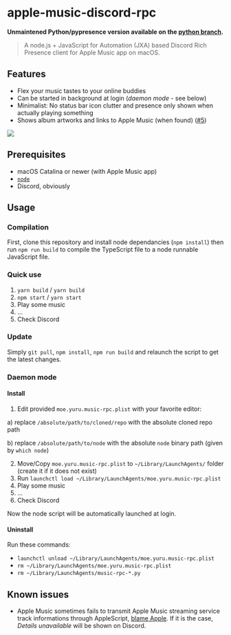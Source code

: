 # apple-music-discord-rpc

**Unmaintened Python/pypresence version available on the [python branch](https://github.com/NextFire/apple-music-discord-rpc/tree/python).**

> A node.js + JavaScript for Automation (JXA) based Discord Rich Presence client for Apple Music app on macOS.

## Features

- Flex your music tastes to your online buddies
- Can be started in background at login (_daemon mode_ - see below)
- Minimalist: No status bar icon clutter and presence only shown when actually playing something
- Shows album artworks and links to Apple Music (when found) ([#5](https://github.com/NextFire/apple-music-discord-rpc/pull/5))

![](https://media.discordapp.net/attachments/527570331863613440/925854616560742491/collage.png)

## Prerequisites

- macOS Catalina or newer (with Apple Music app)
- [`node`](https://nodejs.dev)
- Discord, obviously

## Usage

### Compilation

First, clone this repository and install node dependancies (`npm install`) then run `npm run build` to compile the TypeScript file to a node runnable JavaScript file.

### Quick use

1. `yarn build` / `yarn build`
2. `npm start` / `yarn start`
3. Play some music
4. ...
5. Check Discord

### Update

Simply `git pull`, `npm install`, `npm run build` and relaunch the script to get the latest changes.

### Daemon mode

#### Install

1. Edit provided `moe.yuru.music-rpc.plist` with your favorite editor:

a) replace `/absolute/path/to/cloned/repo` with the absolute cloned repo path

b) replace `/absolute/path/to/node` with the absolute `node` binary path (given by `which node`)

2. Move/Copy `moe.yuru.music-rpc.plist` to `~/Library/LaunchAgents/` folder (create it if it does not exist)
3. Run `launchctl load ~/Library/LaunchAgents/moe.yuru.music-rpc.plist`
4. Play some music
5. ...
6. Check Discord

Now the node script will be automatically launched at login.

#### Uninstall

Run these commands:

- `launchctl unload ~/Library/LaunchAgents/moe.yuru.music-rpc.plist`
- `rm ~/Library/LaunchAgents/moe.yuru.music-rpc.plist`
- `rm ~/Library/LaunchAgents/music-rpc-*.py`

## Known issues

- Apple Music sometimes fails to transmit Apple Music streaming service track informations through AppleScript, [blame Apple](https://github.com/NextFire/apple-music-discord-rpc/issues/4). If it is the case, _Details unavailable_ will be shown on Discord.
